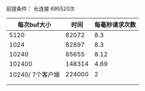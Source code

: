 前提条件： 长连接  695520次

| 每次buf大小      | 时间   | 每毫秒请求次数 |
| ---------------- | ------ | -------------- |
| 5120             | 82072  | 8.3            |
| 1024             | 82897  | 8.3            |
| 10240            | 85655  | 8.12           |
| 102400           | 148314 | 4.69           |
| 10240/ 7个客户端 | 224000 | 2              |
|                  |        |                |
|                  |        |                |

